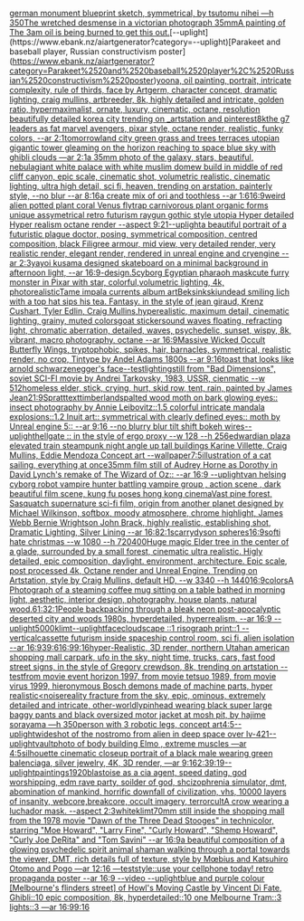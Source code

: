 [german monument blueprint sketch, symmetrical, by tsutomu nihei —h 350](https://www.ebank.nz/aiartgenerator?category=german%2520monument%2520blueprint%2520sketch%2C%2520symmetrical%2C%2520by%2520tsutomu%2520nihei%2520%E2%80%94h%2520350)[The wretched desmense in a victorian photograph 35mm](https://www.ebank.nz/aiartgenerator?category=The%2520wretched%2520desmense%2520in%2520a%2520victorian%2520photograph%252035mm)[A painting of The 3am oil is being burned to get this out.](https://www.ebank.nz/aiartgenerator?category=A%2520painting%2520of%2520The%25203am%2520oil%2520is%2520being%2520burned%2520to%2520get%2520this%2520out.)[--uplight](https://www.ebank.nz/aiartgenerator?category=--uplight)[Parakeet and baseball player, Russian constructivism poster](https://www.ebank.nz/aiartgenerator?category=Parakeet%2520and%2520baseball%2520player%2C%2520Russian%2520constructivism%2520poster)[yoona, oil painting, portrait, intricate complexity, rule of thirds, face by Artgerm, character concept, dramatic lighting, craig mullins, artbreeder, 8k, highly detailed and intricate, golden ratio, hypermaximalist, ornate, luxury, cinematic, octane, resolution beautifully detailed korea city trending on _artstation and pinterest](https://www.ebank.nz/aiartgenerator?category=yoona%2C%2520oil%2520painting%2C%2520portrait%2C%2520intricate%2520complexity%2C%2520rule%2520of%2520thirds%2C%2520face%2520by%2520Artgerm%2C%2520character%2520concept%2C%2520dramatic%2520lighting%2C%2520craig%2520mullins%2C%2520artbreeder%2C%25208k%2C%2520highly%2520detailed%2520and%2520intricate%2C%2520golden%2520ratio%2C%2520hypermaximalist%2C%2520ornate%2C%2520luxury%2C%2520cinematic%2C%2520octane%2C%2520resolution%2520beautifully%2520detailed%2520korea%2520city%2520trending%2520on%2520_artstation%2520and%2520pinterest)[8k](https://www.ebank.nz/aiartgenerator?category=8k)[the g7 leaders as fat marvel avengers, pixar style, octane render, realistic, funky colors, --ar 2:1](https://www.ebank.nz/aiartgenerator?category=the%2520g7%2520leaders%2520as%2520fat%2520marvel%2520avengers%2C%2520pixar%2520style%2C%2520octane%2520render%2C%2520realistic%2C%2520funky%2520colors%2C%2520--ar%25202%3A1)[tomorrowland city green grass and trees terraces utopian gigantic tower gleaming on the horizon reaching to space blue sky with ghibli clouds —ar 2:1](https://www.ebank.nz/aiartgenerator?category=tomorrowland%2520city%2520green%2520grass%2520and%2520trees%2520terraces%2520utopian%2520gigantic%2520tower%2520gleaming%2520on%2520the%2520horizon%2520reaching%2520to%2520space%2520blue%2520sky%2520with%2520ghibli%2520clouds%2520%E2%80%94ar%25202%3A1)[a 35mm photo of the galaxy, stars, beautiful, nebula](https://www.ebank.nz/aiartgenerator?category=a%252035mm%2520photo%2520of%2520the%2520galaxy%2C%2520stars%2C%2520beautiful%2C%2520nebula)[giant white palace with white muslim domew build  in middle of red cliff canyon, epic scale, cinematic shot, volumetric realistic, cinematic lighting, ultra high detail, sci fi, heaven, trending on arstation, painterly style, --no blur --ar 8:16](https://www.ebank.nz/aiartgenerator?category=giant%2520white%2520palace%2520with%2520white%2520muslim%2520domew%2520build%2520%2520in%2520middle%2520of%2520red%2520cliff%2520canyon%2C%2520epic%2520scale%2C%2520cinematic%2520shot%2C%2520volumetric%2520realistic%2C%2520cinematic%2520lighting%2C%2520ultra%2520high%2520detail%2C%2520sci%2520fi%2C%2520heaven%2C%2520trending%2520on%2520arstation%2C%2520painterly%2520style%2C%2520--no%2520blur%2520--ar%25208%3A16)[a create mix of ori and toothless --ar 1:6](https://www.ebank.nz/aiartgenerator?category=a%2520create%2520mix%2520of%2520ori%2520and%2520toothless%2520--ar%25201%3A6)[16:9](https://www.ebank.nz/aiartgenerator?category=16%3A9)[weird alien potted plant coral Venus flytrap carnivorous plant organic forms unique assymetrical  retro futurism raygun gothic style utopia Hyper detailed Hyper realism octane render --aspect 9:21](https://www.ebank.nz/aiartgenerator?category=weird%2520alien%2520potted%2520plant%2520coral%2520Venus%2520flytrap%2520carnivorous%2520plant%2520organic%2520forms%2520unique%2520assymetrical%2520%2520retro%2520futurism%2520raygun%2520gothic%2520style%2520utopia%2520Hyper%2520detailed%2520Hyper%2520realism%2520octane%2520render%2520--aspect%25209%3A21)[--uplight](https://www.ebank.nz/aiartgenerator?category=--uplight)[a beautiful portrait of a futuristic plague doctor, posing, symmetrical composition, centred composition, black Filigree armour, mid view, very detailed render, very realistic render, elegant render, rendered in unreal engine and cryengine --ar 2:3](https://www.ebank.nz/aiartgenerator?category=a%2520beautiful%2520portrait%2520of%2520a%2520futuristic%2520plague%2520doctor%2C%2520posing%2C%2520symmetrical%2520composition%2C%2520centred%2520composition%2C%2520black%2520Filigree%2520armour%2C%2520mid%2520view%2C%2520very%2520detailed%2520render%2C%2520very%2520realistic%2520render%2C%2520elegant%2520render%2C%2520rendered%2520in%2520unreal%2520engine%2520and%2520cryengine%2520--ar%25202%3A3)[yayoi kusama designed skateboard on a minimal background in afternoon light, --ar 16:9](https://www.ebank.nz/aiartgenerator?category=yayoi%2520kusama%2520designed%2520skateboard%2520on%2520a%2520minimal%2520background%2520in%2520afternoon%2520light%2C%2520--ar%252016%3A9)[-](https://www.ebank.nz/aiartgenerator?category=-)[design](https://www.ebank.nz/aiartgenerator?category=design)[.5](https://www.ebank.nz/aiartgenerator?category=.5)[cyborg Egyptian pharaoh mask](https://www.ebank.nz/aiartgenerator?category=cyborg%2520Egyptian%2520pharaoh%2520mask)[cute furry monster in Pixar with star, colorful,volumetric lighting, 4k, photorealistic](https://www.ebank.nz/aiartgenerator?category=cute%2520furry%2520monster%2520in%2520Pixar%2520with%2520star%2C%2520colorful%2Cvolumetric%2520lighting%2C%25204k%2C%2520photorealistic)[Tame impala currents album art](https://www.ebank.nz/aiartgenerator?category=Tame%2520impala%2520currents%2520album%2520art)[Beksinkski](https://www.ebank.nz/aiartgenerator?category=Beksinkski)[undead smiling lich with a top hat sips his tea. Fantasy. in the style of jean giraud, Krenz Cushart, Tyler Edlin, Craig Mullins,hyperealistic, maximum detail, cinematic lighting, grainy, muted colors](https://www.ebank.nz/aiartgenerator?category=undead%2520smiling%2520lich%2520with%2520a%2520top%2520hat%2520sips%2520his%2520tea.%2520Fantasy.%2520in%2520the%2520style%2520of%2520jean%2520giraud%2C%2520Krenz%2520Cushart%2C%2520Tyler%2520Edlin%2C%2520Craig%2520Mullins%2Chyperealistic%2C%2520maximum%2520detail%2C%2520cinematic%2520lighting%2C%2520grainy%2C%2520muted%2520colors)[goat sticker](https://www.ebank.nz/aiartgenerator?category=goat%2520sticker)[sound waves floating, refracting light, chromatic aberration, detailed, waves, psychedelic, sunset, wispy, 8k, vibrant, macro photography, octane --ar 16:9](https://www.ebank.nz/aiartgenerator?category=sound%2520waves%2520floating%2C%2520refracting%2520light%2C%2520chromatic%2520aberration%2C%2520detailed%2C%2520waves%2C%2520psychedelic%2C%2520sunset%2C%2520wispy%2C%25208k%2C%2520vibrant%2C%2520macro%2520photography%2C%2520octane%2520--ar%252016%3A9)[Massive Wicked Occult Butterfly Wings, tryptophobic, spikes, hair, barnacles, symmetrical, realistic render, no crop, Tintype by Andel Adams 1800s --ar 9:16](https://www.ebank.nz/aiartgenerator?category=Massive%2520Wicked%2520Occult%2520Butterfly%2520Wings%2C%2520tryptophobic%2C%2520spikes%2C%2520hair%2C%2520barnacles%2C%2520symmetrical%2C%2520realistic%2520render%2C%2520no%2520crop%2C%2520Tintype%2520by%2520Andel%2520Adams%25201800s%2520--ar%25209%3A16)[toast that looks like arnold schwarzenegger's face](https://www.ebank.nz/aiartgenerator?category=toast%2520that%2520looks%2520like%2520arnold%2520schwarzenegger%27s%2520face)[--test](https://www.ebank.nz/aiartgenerator?category=--test)[lighting](https://www.ebank.nz/aiartgenerator?category=lighting)[still from "Bad Dimensions", soviet SCI-FI movie by Andrei Tarkovsky, 1983, USSR, cienmatic --w 512](https://www.ebank.nz/aiartgenerator?category=still%2520from%2520%22Bad%2520Dimensions%22%2C%2520soviet%2520SCI-FI%2520movie%2520by%2520Andrei%2520Tarkovsky%2C%25201983%2C%2520USSR%2C%2520cienmatic%2520--w%2520512)[homeless elder, stick, crying, hurt, skid row, tent, rain, painted by James Jean](https://www.ebank.nz/aiartgenerator?category=homeless%2520elder%2C%2520stick%2C%2520crying%2C%2520hurt%2C%2520skid%2520row%2C%2520tent%2C%2520rain%2C%2520painted%2520by%2520James%2520Jean)[21:9](https://www.ebank.nz/aiartgenerator?category=21%3A9)[Spratt](https://www.ebank.nz/aiartgenerator?category=Spratt)[text](https://www.ebank.nz/aiartgenerator?category=text)[timberland](https://www.ebank.nz/aiartgenerator?category=timberland)[spalted wood moth on bark glowing eyes:: insect photography by Annie Leibovitz::1.5 colorful intricate mandala explosions::1.2 Inuit art:: symmetrical with clearly defined eyes:: moth by Unreal engine 5:: --ar 9:16 --no blurry blur tilt shift bokeh wires](https://www.ebank.nz/aiartgenerator?category=spalted%2520wood%2520moth%2520on%2520bark%2520glowing%2520eyes%3A%3A%2520insect%2520photography%2520by%2520Annie%2520Leibovitz%3A%3A1.5%2520colorful%2520intricate%2520mandala%2520explosions%3A%3A1.2%2520Inuit%2520art%3A%3A%2520symmetrical%2520with%2520clearly%2520defined%2520eyes%3A%3A%2520moth%2520by%2520Unreal%2520engine%25205%3A%3A%2520--ar%25209%3A16%2520--no%2520blurry%2520blur%2520tilt%2520shift%2520bokeh%2520wires)[--uplight](https://www.ebank.nz/aiartgenerator?category=--uplight)[hellgate :: in the style of ergo proxy --w 128 --h 256](https://www.ebank.nz/aiartgenerator?category=hellgate%2520%3A%3A%2520in%2520the%2520style%2520of%2520ergo%2520proxy%2520--w%2520128%2520--h%2520256)[edwardian plaza elevated train steampunk night angle up tall buildings Karine Villette, Craig Mullins, Eddie Mendoza Concept art --wallpaper](https://www.ebank.nz/aiartgenerator?category=edwardian%2520plaza%2520elevated%2520train%2520steampunk%2520night%2520angle%2520up%2520tall%2520buildings%2520Karine%2520Villette%2C%2520Craig%2520Mullins%2C%2520Eddie%2520Mendoza%2520Concept%2520art%2520--wallpaper)[7:5](https://www.ebank.nz/aiartgenerator?category=7%3A5)[illustration of a cat sailing, everything at once](https://www.ebank.nz/aiartgenerator?category=illustration%2520of%2520a%2520cat%2520sailing%2C%2520everything%2520at%2520once)[35mm film still of Audrey Horne as Dorothy in David Lynch's remake of The Wizard of Oz:: --ar 16:9 --uplight](https://www.ebank.nz/aiartgenerator?category=35mm%2520film%2520still%2520of%2520Audrey%2520Horne%2520as%2520Dorothy%2520in%2520David%2520Lynch%27s%2520remake%2520of%2520The%2520Wizard%2520of%2520Oz%3A%3A%2520--ar%252016%3A9%2520--uplight)[van helsing cyborg robot vampire hunter battling vampire group , action scene , dark beautiful film scene, kung fu poses hong kong cinema](https://www.ebank.nz/aiartgenerator?category=van%2520helsing%2520cyborg%2520robot%2520vampire%2520hunter%2520battling%2520vampire%2520group%2520%2C%2520action%2520scene%2520%2C%2520dark%2520beautiful%2520film%2520scene%2C%2520kung%2520fu%2520poses%2520hong%2520kong%2520cinema)[Vast pine forest, Sasquatch supernature sci-fi film, origin from another planet designed by Michael Wilkinson, softbox, moody atmosphere, chrome highlight, James Webb Bernie Wrightson	John Brack, highly realistic, establishing shot, Dramatic Lighting, Silver Lining --ar 16:8](https://www.ebank.nz/aiartgenerator?category=Vast%2520pine%2520forest%2C%2520Sasquatch%2520supernature%2520sci-fi%2520film%2C%2520origin%2520from%2520another%2520planet%2520designed%2520by%2520Michael%2520Wilkinson%2C%2520softbox%2C%2520moody%2520atmosphere%2C%2520chrome%2520highlight%2C%2520James%2520Webb%2520Bernie%2520Wrightson%09John%2520Brack%2C%2520highly%2520realistic%2C%2520establishing%2520shot%2C%2520Dramatic%2520Lighting%2C%2520Silver%2520Lining%2520--ar%252016%3A8)[2:1](https://www.ebank.nz/aiartgenerator?category=2%3A1)[scarry](https://www.ebank.nz/aiartgenerator?category=scarry)[dyson spheres](https://www.ebank.nz/aiartgenerator?category=dyson%2520spheres)[16:9](https://www.ebank.nz/aiartgenerator?category=16%3A9)[soft](https://www.ebank.nz/aiartgenerator?category=soft)[i hate christmas --w 1080 --h 720](https://www.ebank.nz/aiartgenerator?category=i%2520hate%2520christmas%2520--w%25201080%2520--h%2520720)[400](https://www.ebank.nz/aiartgenerator?category=400)[Huge magic Elder tree in the center of a glade, surrounded by a small forest, cinematic ultra realistic. Higly detailed, epic composition, daylight. environment, architecture. Epic scale, post processed 4k, Octane render and Unreal Engine. Trending on Artstation, style by Craig Mullins, default HD, --w 3340 --h 1440](https://www.ebank.nz/aiartgenerator?category=Huge%2520magic%2520Elder%2520tree%2520in%2520the%2520center%2520of%2520a%2520glade%2C%2520surrounded%2520by%2520a%2520small%2520forest%2C%2520cinematic%2520ultra%2520realistic.%2520Higly%2520detailed%2C%2520epic%2520composition%2C%2520daylight.%2520environment%2C%2520architecture.%2520Epic%2520scale%2C%2520post%2520processed%25204k%2C%2520Octane%2520render%2520and%2520Unreal%2520Engine.%2520Trending%2520on%2520Artstation%2C%2520style%2520by%2520Craig%2520Mullins%2C%2520default%2520HD%2C%2520--w%25203340%2520--h%25201440)[16:9](https://www.ebank.nz/aiartgenerator?category=16%3A9)[colors](https://www.ebank.nz/aiartgenerator?category=colors)[A Photograph of a steaming coffee mug sitting on a table bathed in morning light, aesthetic, interior design, photography, house plants, natural wood](https://www.ebank.nz/aiartgenerator?category=A%2520Photograph%2520of%2520a%2520steaming%2520coffee%2520mug%2520sitting%2520on%2520a%2520table%2520bathed%2520in%2520morning%2520light%2C%2520aesthetic%2C%2520interior%2520design%2C%2520photography%2C%2520house%2520plants%2C%2520natural%2520wood)[.6](https://www.ebank.nz/aiartgenerator?category=.6)[1:3](https://www.ebank.nz/aiartgenerator?category=1%3A3)[2:1](https://www.ebank.nz/aiartgenerator?category=2%3A1)[People backpacking through a bleak neon post-apocalyptic deserted city and woods 1980s, hyperdetailed, hyperrealism, --ar 16:9 --uplight](https://www.ebank.nz/aiartgenerator?category=People%2520backpacking%2520through%2520a%2520bleak%2520neon%2520post-apocalyptic%2520deserted%2520city%2520and%2520woods%25201980s%2C%2520hyperdetailed%2C%2520hyperrealism%2C%2520--ar%252016%3A9%2520--uplight)[5000](https://www.ebank.nz/aiartgenerator?category=5000)[klimt](https://www.ebank.nz/aiartgenerator?category=klimt)[--uplight](https://www.ebank.nz/aiartgenerator?category=--uplight)[face](https://www.ebank.nz/aiartgenerator?category=face)[cloudscape ::1 risograph print::1 --vertical](https://www.ebank.nz/aiartgenerator?category=cloudscape%2520%3A%3A1%2520risograph%2520print%3A%3A1%2520--vertical)[cassette futurism inside spaceship control room, sci fi, alien isolation --ar 16:9](https://www.ebank.nz/aiartgenerator?category=cassette%2520futurism%2520inside%2520spaceship%2520control%2520room%2C%2520sci%2520fi%2C%2520alien%2520isolation%2520--ar%252016%3A9)[39:6](https://www.ebank.nz/aiartgenerator?category=39%3A6)[16:9](https://www.ebank.nz/aiartgenerator?category=16%3A9)[9:16](https://www.ebank.nz/aiartgenerator?category=9%3A16)[hyper-Realistic, 3D render, northern Utah](https://www.ebank.nz/aiartgenerator?category=hyper-Realistic%2C%25203D%2520render%2C%2520northern%2520Utah)[an american shopping mall carpark, ufo in the sky, night time, trucks, cars, fast food street signs, in the style of Gregory crewdson, 8k, trending on artstation --test](https://www.ebank.nz/aiartgenerator?category=an%2520american%2520shopping%2520mall%2520carpark%2C%2520ufo%2520in%2520the%2520sky%2C%2520night%2520time%2C%2520trucks%2C%2520cars%2C%2520fast%2520food%2520street%2520signs%2C%2520in%2520the%2520style%2520of%2520Gregory%2520crewdson%2C%25208k%2C%2520trending%2520on%2520artstation%2520--test)[from movie event horizon 1997, from movie tetsuo 1989, from movie virus 1999, hieronymous Bosch demons made of machine parts, hyper realistic](https://www.ebank.nz/aiartgenerator?category=from%2520movie%2520event%2520horizon%25201997%2C%2520from%2520movie%2520tetsuo%25201989%2C%2520from%2520movie%2520virus%25201999%2C%2520hieronymous%2520Bosch%2520demons%2520made%2520of%2520machine%2520parts%2C%2520hyper%2520realistic)[<noise](https://www.ebank.nz/aiartgenerator?category=%3Cnoise)[reality fracture from the sky, epic, ominous, extremely detailed and intricate, other-worldly](https://www.ebank.nz/aiartgenerator?category=reality%2520fracture%2520from%2520the%2520sky%2C%2520epic%2C%2520ominous%2C%2520extremely%2520detailed%2520and%2520intricate%2C%2520other-worldly)[pinhead wearing black super large baggy pants and black oversized motor jacket at mosh pit, by hajime sorayama —h 350](https://www.ebank.nz/aiartgenerator?category=pinhead%2520wearing%2520black%2520super%2520large%2520baggy%2520pants%2520and%2520black%2520oversized%2520motor%2520jacket%2520at%2520mosh%2520pit%2C%2520by%2520hajime%2520sorayama%2520%E2%80%94h%2520350)[person with 3 robotic legs, concept art](https://www.ebank.nz/aiartgenerator?category=person%2520with%25203%2520robotic%2520legs%2C%2520concept%2520art)[](https://www.ebank.nz/aiartgenerator?category=)[4:5](https://www.ebank.nz/aiartgenerator?category=4%3A5)[--uplight](https://www.ebank.nz/aiartgenerator?category=--uplight)[wideshot of the nostromo from alien in deep space over lv-421](https://www.ebank.nz/aiartgenerator?category=wideshot%2520of%2520the%2520nostromo%2520from%2520alien%2520in%2520deep%2520space%2520over%2520lv-421)[--uplight](https://www.ebank.nz/aiartgenerator?category=--uplight)[vault](https://www.ebank.nz/aiartgenerator?category=vault)[photo of body building Elmo , extreme muscles —ar 4:5](https://www.ebank.nz/aiartgenerator?category=photo%2520of%2520body%2520building%2520Elmo%2520%2C%2520extreme%2520muscles%2520%E2%80%94ar%25204%3A5)[silhouette cinematic closeup portrait of a black male wearing green balenciaga, silver jewelry, 4K, 3D render, —ar 9:16](https://www.ebank.nz/aiartgenerator?category=silhouette%2520cinematic%2520closeup%2520portrait%2520of%2520a%2520black%2520male%2520wearing%2520green%2520balenciaga%2C%2520silver%2520jewelry%2C%25204K%2C%25203D%2520render%2C%2520%E2%80%94ar%25209%3A16)[2:3](https://www.ebank.nz/aiartgenerator?category=2%3A3)[9:19](https://www.ebank.nz/aiartgenerator?category=9%3A19)[--uplight](https://www.ebank.nz/aiartgenerator?category=--uplight)[paintings](https://www.ebank.nz/aiartgenerator?category=paintings)[1920](https://www.ebank.nz/aiartgenerator?category=1920)[blastoise as a cia agent, speed dating, god worshipping, edm rave party, soilder of god, shcizophrenia simulator, dmt, abomination of mankind, horrific downfall of civilization, vhs, 10000 layers of insanity, webcore,breakcore, occult imagery, terrorcult](https://www.ebank.nz/aiartgenerator?category=blastoise%2520as%2520a%2520cia%2520agent%2C%2520speed%2520dating%2C%2520god%2520worshipping%2C%2520edm%2520rave%2520party%2C%2520soilder%2520of%2520god%2C%2520shcizophrenia%2520simulator%2C%2520dmt%2C%2520abomination%2520of%2520mankind%2C%2520horrific%2520downfall%2520of%2520civilization%2C%2520vhs%2C%252010000%2520layers%2520of%2520insanity%2C%2520webcore%2Cbreakcore%2C%2520occult%2520imagery%2C%2520terrorcult)[A crow wearing a luchador mask. --aspect 2:3](https://www.ebank.nz/aiartgenerator?category=A%2520crow%2520wearing%2520a%2520luchador%2520mask.%2520--aspect%25202%3A3)[white](https://www.ebank.nz/aiartgenerator?category=white)[klimt](https://www.ebank.nz/aiartgenerator?category=klimt)[70mm still inside the shopping mall from the 1978 movie "Dawn of the Three Dead Stooges" in technicolor, starring "Moe Howard", "Larry Fine", "Curly Howard", "Shemp Howard", "Curly Joe DeRita" and "Tom Savini" --ar 16:9](https://www.ebank.nz/aiartgenerator?category=70mm%2520still%2520inside%2520the%2520shopping%2520mall%2520from%2520the%25201978%2520movie%2520%22Dawn%2520of%2520the%2520Three%2520Dead%2520Stooges%22%2520in%2520technicolor%2C%2520starring%2520%22Moe%2520Howard%22%2C%2520%22Larry%2520Fine%22%2C%2520%22Curly%2520Howard%22%2C%2520%22Shemp%2520Howard%22%2C%2520%22Curly%2520Joe%2520DeRita%22%2520and%2520%22Tom%2520Savini%22%2520--ar%252016%3A9)[a beautiful composition of a glowing psychedelic spirit animal shaman walking through a portal towards the viewer, DMT,  rich details full of texture, style by Mœbius and Katsuhiro Otomo and Pogo —ar 12:16 —test](https://www.ebank.nz/aiartgenerator?category=a%2520beautiful%2520composition%2520of%2520a%2520glowing%2520psychedelic%2520spirit%2520animal%2520shaman%2520walking%2520through%2520a%2520portal%2520towards%2520the%2520viewer%2C%2520DMT%2C%2520%2520rich%2520details%2520full%2520of%2520texture%2C%2520style%2520by%2520M%C5%93bius%2520and%2520Katsuhiro%2520Otomo%2520and%2520Pogo%2520%E2%80%94ar%252012%3A16%2520%E2%80%94test)[style::](https://www.ebank.nz/aiartgenerator?category=style%3A%3A)[use your cellphone today! retro propaganda poster --ar 16:9 --video --uplight](https://www.ebank.nz/aiartgenerator?category=use%2520your%2520cellphone%2520today%21%2520retro%2520propaganda%2520poster%2520--ar%252016%3A9%2520--video%2520--uplight)[blue and purple colour [Melbourne's flinders street] of Howl's Moving Castle by Vincent Di Fate, Ghibli::10 epic composition, 8k, hyperdetailed::10 one Melbourne Tram::3 lights::3 —ar 16:9](https://www.ebank.nz/aiartgenerator?category=blue%2520and%2520purple%2520colour%2520%5BMelbourne%27s%2520flinders%2520street%5D%2520of%2520Howl%27s%2520Moving%2520Castle%2520by%2520Vincent%2520Di%2520Fate%2C%2520Ghibli%3A%3A10%2520epic%2520composition%2C%25208k%2C%2520hyperdetailed%3A%3A10%2520one%2520Melbourne%2520Tram%3A%3A3%2520lights%3A%3A3%2520%E2%80%94ar%252016%3A9)[9:16](https://www.ebank.nz/aiartgenerator?category=9%3A16)